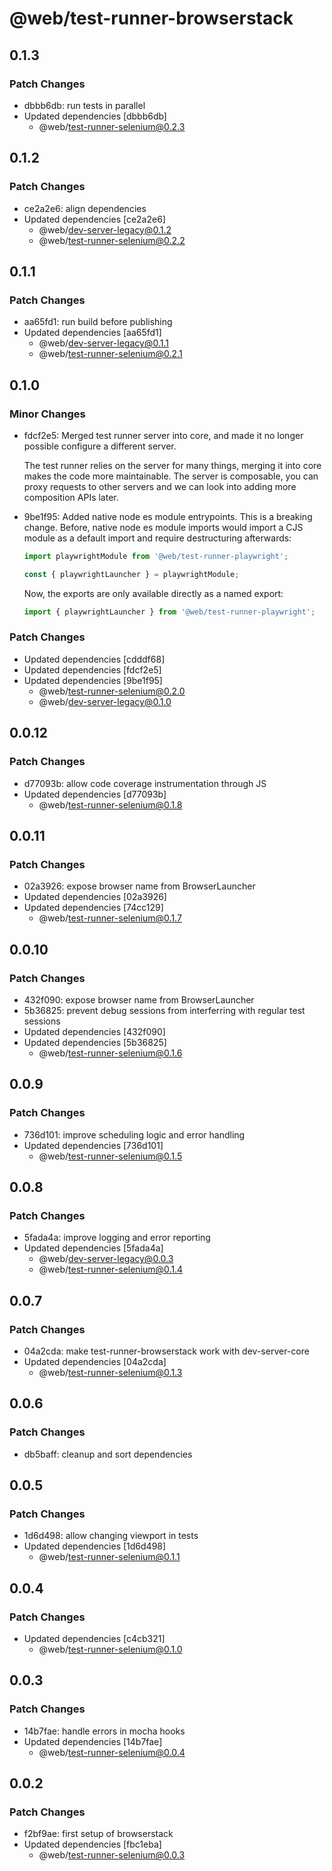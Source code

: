 # @web/test-runner-browserstack

## 0.1.3

### Patch Changes

- dbbb6db: run tests in parallel
- Updated dependencies [dbbb6db]
  - @web/test-runner-selenium@0.2.3

## 0.1.2

### Patch Changes

- ce2a2e6: align dependencies
- Updated dependencies [ce2a2e6]
  - @web/dev-server-legacy@0.1.2
  - @web/test-runner-selenium@0.2.2

## 0.1.1

### Patch Changes

- aa65fd1: run build before publishing
- Updated dependencies [aa65fd1]
  - @web/dev-server-legacy@0.1.1
  - @web/test-runner-selenium@0.2.1

## 0.1.0

### Minor Changes

- fdcf2e5: Merged test runner server into core, and made it no longer possible configure a different server.

  The test runner relies on the server for many things, merging it into core makes the code more maintainable. The server is composable, you can proxy requests to other servers and we can look into adding more composition APIs later.

- 9be1f95: Added native node es module entrypoints. This is a breaking change. Before, native node es module imports would import a CJS module as a default import and require destructuring afterwards:

  ```js
  import playwrightModule from '@web/test-runner-playwright';

  const { playwrightLauncher } = playwrightModule;
  ```

  Now, the exports are only available directly as a named export:

  ```js
  import { playwrightLauncher } from '@web/test-runner-playwright';
  ```

### Patch Changes

- Updated dependencies [cdddf68]
- Updated dependencies [fdcf2e5]
- Updated dependencies [9be1f95]
  - @web/test-runner-selenium@0.2.0
  - @web/dev-server-legacy@0.1.0

## 0.0.12

### Patch Changes

- d77093b: allow code coverage instrumentation through JS
- Updated dependencies [d77093b]
  - @web/test-runner-selenium@0.1.8

## 0.0.11

### Patch Changes

- 02a3926: expose browser name from BrowserLauncher
- Updated dependencies [02a3926]
- Updated dependencies [74cc129]
  - @web/test-runner-selenium@0.1.7

## 0.0.10

### Patch Changes

- 432f090: expose browser name from BrowserLauncher
- 5b36825: prevent debug sessions from interferring with regular test sessions
- Updated dependencies [432f090]
- Updated dependencies [5b36825]
  - @web/test-runner-selenium@0.1.6

## 0.0.9

### Patch Changes

- 736d101: improve scheduling logic and error handling
- Updated dependencies [736d101]
  - @web/test-runner-selenium@0.1.5

## 0.0.8

### Patch Changes

- 5fada4a: improve logging and error reporting
- Updated dependencies [5fada4a]
  - @web/dev-server-legacy@0.0.3
  - @web/test-runner-selenium@0.1.4

## 0.0.7

### Patch Changes

- 04a2cda: make test-runner-browserstack work with dev-server-core
- Updated dependencies [04a2cda]
  - @web/test-runner-selenium@0.1.3

## 0.0.6

### Patch Changes

- db5baff: cleanup and sort dependencies

## 0.0.5

### Patch Changes

- 1d6d498: allow changing viewport in tests
- Updated dependencies [1d6d498]
  - @web/test-runner-selenium@0.1.1

## 0.0.4

### Patch Changes

- Updated dependencies [c4cb321]
  - @web/test-runner-selenium@0.1.0

## 0.0.3

### Patch Changes

- 14b7fae: handle errors in mocha hooks
- Updated dependencies [14b7fae]
  - @web/test-runner-selenium@0.0.4

## 0.0.2

### Patch Changes

- f2bf9ae: first setup of browserstack
- Updated dependencies [fbc1eba]
  - @web/test-runner-selenium@0.0.3
